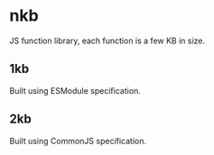 # nkb

JS function library, each function is a few KB in size.

## 1kb

Built using ESModule specification.

## 2kb

Built using CommonJS specification.
